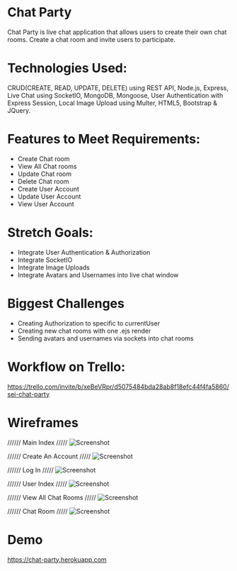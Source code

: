 # Chat Party

Chat Party is live chat application that allows users to create their own chat rooms. Create a chat room and invite users to participate.

# Technologies Used:

CRUD(CREATE, READ, UPDATE, DELETE) using REST API, Node.js, Express, Live Chat using SocketIO, MongoDB, Mongoose, User Authentication with Express Session, Local Image Upload using Multer, HTML5, Bootstrap & JQuery.

# Features to Meet Requirements:

- Create Chat room
- View All Chat rooms
- Update Chat room
- Delete Chat room
- Create User Account
- Update User Account
- View User Account

# Stretch Goals:
- Integrate User Authentication & Authorization
- Integrate SocketIO
- Integrate Image Uploads
- Integrate Avatars and Usernames into live chat window

# Biggest Challenges
- Creating Authorization to specific to currentUser
- Creating new chat rooms with one .ejs render
- Sending avatars and usernames via sockets into chat rooms

# Workflow on Trello:
https://trello.com/invite/b/xeBeVRpr/d5075484bda28ab8f18efc44f4fa5860/sei-chat-party

# Wireframes

////// Main Index /////
![Screenshot](img/chat_party_index.png)

////// Create An Account /////
![Screenshot](img/chat_party_create_account.png)

////// Log In /////
![Screenshot](img/chat_party_login.png)

////// User Index /////
![Screenshot](img/chat_party_user_index.png)

////// View All Chat Rooms /////
![Screenshot](img/chat_party_view_all.png)

////// Chat Room /////
![Screenshot](img/chat_party_chat_index.png)

# Demo
https://chat-party.herokuapp.com
